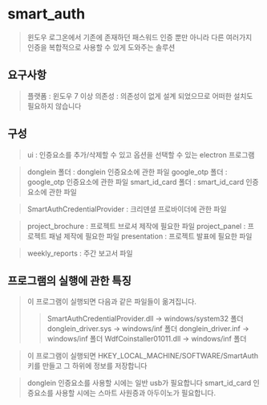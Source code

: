 # smart_auth
> 윈도우 로그온에서 기존에 존재하던 패스워드 인증 뿐만 아니라 다른 여러가지 인증을 복합적으로 사용할 수 있게 도와주는 솔루션

## 요구사항
> 플랫폼 : 윈도우 7 이상
> 의존성 : 의존성이 없게 설계 되었으므로 어떠한 설치도 필요하지 않습니다

## 구성
> ui : 인증요소를 추가/삭제할 수 있고 옵션을 선택할 수 있는 electron 프로그램

> donglein 폴더 : donglein 인증요소에 관한 파일
> google_otp 폴더 : google_otp 인증요소에 관한 파일
> smart_id_card 폴더 : smart_id_card 인증요소에 관한 파일

> SmartAuthCredentialProvider : 크리덴셜 프로바이더에 관한 파일

> project_brochure : 프로젝트 브로셔 제작에 필요한 파일
> project_panel : 프로젝트 패널 제작에 필요한 파일
> presentation : 프로젝트 발표에 필요한 파일

> weekly_reports : 주간 보고서 파일

## 프로그램의 실행에 관한 특징
> 이 프로그램이 실행되면 다음과 같은 파일들이 옮겨집니다.
>> SmartAuthCredentialProvider.dll -> windows/system32 폴더
>> donglein_driver.sys -> windows/inf 폴더
>> donglein_driver.inf -> windows/inf 폴더
>> WdfCoinstaller01011.dll -> windows/inf 폴더

> 이 프로그램이 실행되면 HKEY_LOCAL_MACHINE/SOFTWARE/SmartAuth 키를 만들고 그 하위에 정보를 저장합니다

> donglein 인증요소를 사용할 시에는 일반 usb가 필요합니다
> smart_id_card 인증요소를 사용할 시에는 스마트 사원증과 아두이노가 필요합니다.

